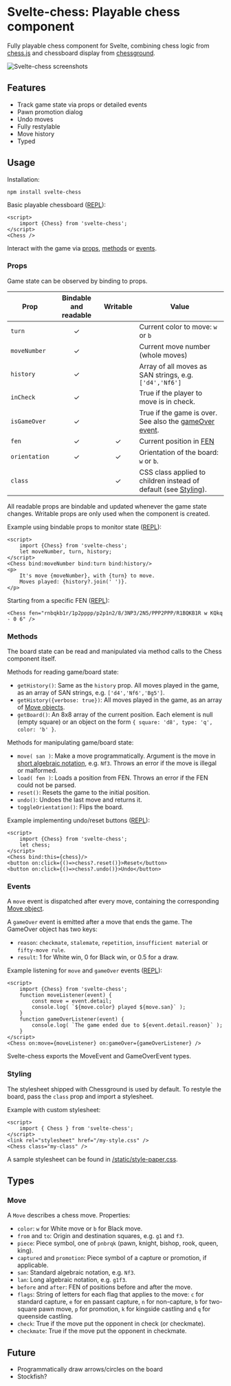 # Svelte-chess: Playable chess component 

Fully playable chess component for Svelte, combining chess logic from [chess.js](https://github.com/jhlywa/chess.js) and chessboard display from [chessground](https://github.com/lichess-org/chessground).

![Svelte-chess screenshots](https://github.com/gtim/svelte-chess/blob/main/static/screenshot.png?raw=true)

## Features

* Track game state via props or detailed events
* Pawn promotion dialog
* Undo moves
* Fully restylable
* Move history
* Typed

## Usage 

Installation:

    npm install svelte-chess

Basic playable chessboard ([REPL](https://svelte.dev/repl/b1a489538165489aa2720a65b476a58b?version=3.59.1)):

    <script>
        import {Chess} from 'svelte-chess';
    </script>    
    <Chess />

Interact with the game via [props](#props), [methods](#methods) or [events](#events).

### Props

Game state can be observed by binding to props. 

| Prop         | Bindable and readable | Writable | Value                                                                                |
| ------------ | :-------------------: | :------: | ------------------------------------------------------------------------------------ |
| `turn`       |           ✓           |          | Current color to move: `w` or `b`                                                    |
| `moveNumber` |           ✓           |          | Current move number (whole moves)                                                    |
| `history`    |           ✓           |          | Array of all moves as SAN strings, e.g. `['d4','Nf6']`                               |
| `inCheck`    |           ✓           |          | True if the player to move is in check.                                              |
| `isGameOver` |           ✓           |          | True if the game is over. See also the [gameOver event](#events).                    |
| `fen`        |           ✓           |    ✓     | Current position in [FEN](https://www.chessprogramming.org/Forsyth-Edwards_Notation) |
| `orientation`|           ✓           |    ✓     | Orientation of the board: `w` or `b`.                                                |
| `class`      |                       |    ✓     | CSS class applied to children instead of default (see [Styling](#styling)).          |

All readable props are bindable and updated whenever the game state changes.
Writable props are only used when the component is created.

Example using bindable props to monitor state ([REPL](https://svelte.dev/repl/d0ec69dde1f84390ac8b4d5746db9505?version=3.59.1)):

    <script>
        import {Chess} from 'svelte-chess';
        let moveNumber, turn, history;
    </script>    
	<Chess bind:moveNumber bind:turn bind:history/>
    <p>
        It's move {moveNumber}, with {turn} to move.
        Moves played: {history?.join(' ')}.
    </p>

Starting from a specific FEN ([REPL](https://svelte.dev/repl/ebce18a71d774b2db987abc71f45648a?version=3.59.1)):

    <Chess fen="rnbqkb1r/1p2pppp/p2p1n2/8/3NP3/2N5/PPP2PPP/R1BQKB1R w KQkq - 0 6" />

### Methods

The board state can be read and manipulated via method calls to the Chess component itself. 

Methods for reading game/board state:

* `getHistory()`: Same as the `history` prop. All moves played in the game, as an array of SAN strings, e.g. `['d4','Nf6','Bg5']`.
* `getHistory({verbose: true})`: All moves played in the game, as an array of [Move objects](#move).
* `getBoard()`: An 8x8 array of the current position. Each element is null (empty square) or an object on the form `{ square: 'd8', type: 'q', color: 'b' }`.

Methods for manipulating game/board state:

* `move( san )`: Make a move programmatically. Argument is the move in [short algebraic notation](https://en.wikipedia.org/wiki/Algebraic_notation_(chess)), e.g. `Nf3`. Throws an error if the move is illegal or malformed.
* `load( fen )`: Loads a position from FEN. Throws an error if the FEN could not be parsed.
* `reset()`: Resets the game to the initial position.
* `undo()`: Undoes the last move and returns it.
* `toggleOrientation()`: Flips the board.

Example implementing undo/reset buttons ([REPL](https://svelte.dev/repl/7dd7b6454b12466e90ac78a842151311?version=3.59.1)):

    <script>
        import {Chess} from 'svelte-chess';
        let chess;
    </script>    
    <Chess bind:this={chess}/>
    <button on:click={()=>chess?.reset()}>Reset</button>
    <button on:click={()=>chess?.undo()}>Undo</button>

### Events

A `move` event is dispatched after every move, containing the corresponding [Move object](#move).

A `gameOver` event is emitted after a move that ends the game. The GameOver object has two keys:
* `reason`: `checkmate`, `stalemate`, `repetition`, `insufficient material` or `fifty-move rule`.
* `result`: 1 for White win, 0 for Black win, or 0.5 for a draw.

Example listening for `move` and `gameOver` events ([REPL](https://svelte.dev/repl/6fc2874d1a594d76aede4834722e4f83?version=3.59.1)):

    <script>
        import {Chess} from 'svelte-chess';
        function moveListener(event) {
            const move = event.detail;
            console.log( `${move.color} played ${move.san}` );
        }
        function gameOverListener(event) {
            console.log( `The game ended due to ${event.detail.reason}` );
        }
    </script>
    <Chess on:move={moveListener} on:gameOver={gameOverListener} />

Svelte-chess exports the MoveEvent and GameOverEvent types.

### Styling

The stylesheet shipped with Chessground is used by default. To restyle the 
board, pass the `class` prop and import a stylesheet.

Example with custom stylesheet:

    <script>
        import { Chess } from 'svelte-chess';
    </script>
    <link rel="stylesheet" href="/my-style.css" />
    <Chess class="my-class" />

A sample stylesheet can be found in [/static/style-paper.css](https://github.com/gtim/svelte-chess/blob/main/static/style-paper.css).

## Types

### Move

A `Move` describes a chess move. Properties:
  - `color`: `w` for White move or `b` for Black move.
  - `from` and `to`: Origin and destination squares, e.g. `g1` and `f3`.
  - `piece`: Piece symbol, one of `pnbrqk` (pawn, knight, bishop, rook, queen, king).
  - `captured` and `promotion`: Piece symbol of a capture or promotion, if applicable.
  - `san`: Standard algebraic notation, e.g. `Nf3`.
  - `lan`: Long algebraic notation, e.g. `g1f3`.
  - `before` and `after`: FEN of positions before and after the move.
  - `flags`: String of letters for each flag that applies to the move: `c` for standard capture, `e` for en passant capture, `n` for non-capture, `b` for two-square pawn move, `p` for promotion, `k` for kingside castling and `q` for queenside castling.
  - `check`: True if the move put the opponent in check (or checkmate).
  - `checkmate`: True if the move put the opponent in checkmate.


## Future

* Programmatically draw arrows/circles on the board
* Stockfish?

